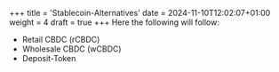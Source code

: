 +++
title = 'Stablecoin-Alternatives'
date = 2024-11-10T12:02:07+01:00
weight = 4
draft = true
+++
Here the following will follow:
- Retail CBDC (rCBDC)
- Wholesale CBDC (wCBDC)
- Deposit-Token